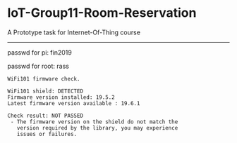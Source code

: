 # IoT-Group11-Room-Reservation
A Prototype task for Internet-Of-Thing course

---
passwd for pi: fin2019

passwd for root: rass

```
WiFi101 firmware check.

WiFi101 shield: DETECTED
Firmware version installed: 19.5.2
Latest firmware version available : 19.6.1

Check result: NOT PASSED
 - The firmware version on the shield do not match the
   version required by the library, you may experience
   issues or failures.
```
